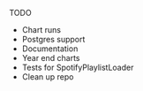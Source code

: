 TODO
* Chart runs
* Postgres support
* Documentation
* Year end charts
* Tests for SpotifyPlaylistLoader
* Clean up repo
